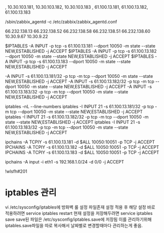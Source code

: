 , 10.30.103.181, 10.30.103.182, 10.30.103.183
, 61.100.13.181, 61.100.13.182, 61.100.13.183


































































































/sbin/zabbix_agentd -c /etc/zabbix/zabbix_agentd.conf


66.232.138.13
66.232.138.52
66.232.138.58
66.232.138.51
66.232.138.60
10.30.9.67
10.30.9.22


$IPTABLES -A INPUT -p tcp -s 61.100.13.181 --dport 10050 -m state --state NEW,ESTABLISHED -j ACCEPT
$IPTABLES -A INPUT -p tcp -s 61.100.13.182 --dport 10050 -m state --state NEW,ESTABLISHED -j ACCEPT
$IPTABLES -A INPUT -p tcp -s 61.100.13.183 --dport 10050 -m state --state NEW,ESTABLISHED -j ACCEPT



-A INPUT -s 61.100.13.181/32 -p tcp -m tcp --dport 10050 -m state --state NEW,ESTABLISHED -j ACCEPT
-A INPUT -s 61.100.13.182/32 -p tcp -m tcp --dport 10050 -m state --state NEW,ESTABLISHED -j ACCEPT
-A INPUT -s 61.100.13.183/32 -p tcp -m tcp --dport 10050 -m state --state NEW,ESTABLISHED -j ACCEPT




iptables -nL --line-numbers
iptables -I INPUT 21 -s 61.100.13.181/32 -p tcp -m tcp --dport 10050 -m state --state NEW,ESTABLISHED -j ACCEPT
iptables -I INPUT 21 -s 61.100.13.182/32 -p tcp -m tcp --dport 10050 -m state --state NEW,ESTABLISHED -j ACCEPT
iptables -I INPUT 21 -s 61.100.13.183/32 -p tcp -m tcp --dport 10050 -m state --state NEW,ESTABLISHED -j ACCEPT


ipchains -A TCPIY -s 61.100.13.181 -d $ALL 10050:10051 -p TCP -j ACCEPT
IPCHAINS -A TCPIY -s 61.100.13.182 -d $ALL 10050:10051 -p TCP -j ACCEPT
IPCHAINS -A TCPIY -s 61.100.13.183 -d $ALL 10050:10051 -p TCP -j ACCEPT

ipchains -A input -i eth1 -s 192.168.1.0/24 -d 0/0 -j ACCEPT


!wlsfh#201







# iptables 관리
vi /etc/sysconfig/iptables에 방화벽 룰 설정 파일존재
설정 적용 후 해당 설정 바로 적용하려면 service iptables restart
현재 설정을 저장해두려면 service iptables save
save된 파일은 /etc/sysconfig/iptables.save에 저장됨
이를 관리하기위해 iptables.save파일을 따로 복사해서 날짜별로 변경할때마다 관리하는게 좋음.